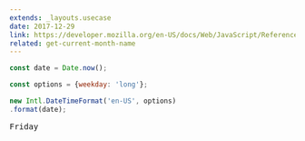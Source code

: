 ```yaml
---
extends: _layouts.usecase
date: 2017-12-29
link: https://developer.mozilla.org/en-US/docs/Web/JavaScript/Reference/Global_Objects/DateTimeFormat
related: get-current-month-name
---
```



```javascript
const date = Date.now();

const options = {weekday: 'long'};

new Intl.DateTimeFormat('en-US', options)
.format(date);
```
<pre class="output">
Friday
</pre>
